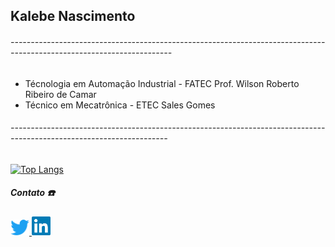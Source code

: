 
## **Kalebe Nascimento**

###### ----------------------------------------------------------------------------------------------------------------------

 * Técnologia em Automação Industrial - FATEC Prof. Wilson Roberto Ribeiro de Camar
 * Técnico em Mecatrônica - ETEC Sales Gomes
 
 ###### ---------------------------------------------------------------------------------------------------------------------
 
[![Top Langs](https://github-readme-stats.vercel.app/api/top-langs/?username=kalNascimento&langs_count=8)](https://github.com/kalNascimento/github-readme-stats)













<div align='left'>
    <h5> <b> Contato ☎️ </b> </h3> <p>
    <a href='https://twitter.com/_DroidSkull'>
        <img src='imagens_Readme/twitter.png' width=30 title='Meu Twitter'>
    </a><a href='https://www.linkedin.com/in/kalebe-nascimento-7690311b7/' title='Meu linkedin'>
        <img src='imagens_Readme/lnd.png' width=30 title='Meu Linkedin'>
    </a>
</div>
